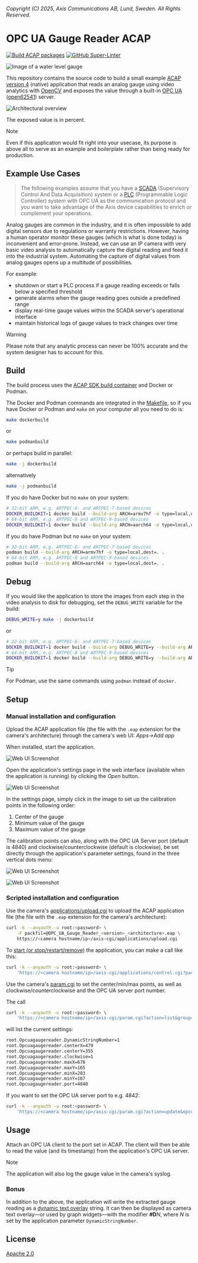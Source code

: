 *Copyright (C) 2025, Axis Communications AB, Lund, Sweden. All Rights Reserved.*

# OPC UA Gauge Reader ACAP

[![Build ACAP packages](https://github.com/AxisCommunications/opc-ua-gaugereader-acap/actions/workflows/build.yml/badge.svg)](https://github.com/AxisCommunications/opc-ua-gaugereader-acap/actions/workflows/build.yml)
[![GitHub Super-Linter](https://github.com/AxisCommunications/opc-ua-gaugereader-acap/actions/workflows/super-linter.yml/badge.svg)](https://github.com/AxisCommunications/opc-ua-gaugereader-acap/actions/workflows/super-linter.yml)

![Image of a water level gauge](images/water_level_gauge.jpg)

This repository contains the source code to build a small example
[ACAP version 4](https://axiscommunications.github.io/acap-documentation/)
(native) application that reads an analog gauge using video analytics with
[OpenCV](https://opencv.org/)
and exposes the value through a built-in
[OPC UA](https://en.wikipedia.org/wiki/OPC_Unified_Architecture)
([open62541](https://open62541.org/)) server.

![Architectural overview](images/acap_architecture.svg)

The exposed value is in percent.

> [!NOTE]
> Even if this application would fit right into your usecase, its purpose is
> above all to serve as an example and boilerplate rather than being ready for
> production.

## Example Use Cases

> The following examples assume that you have a [SCADA](https://en.wikipedia.org/wiki/SCADA) (Supervisory
Control And Data Acquisition) system or a [PLC](https://en.wikipedia.org/wiki/Programmable_logic_controller) (Programmable Logic Controller) system with OPC UA as the communication protocol and you want to take advantage of the Axis device capabilities to enrich or complement your operations.

Analog gauges are common in the industry, and it is often impossible to add
digital sensors due to regulations or warranty restrictions. However, having a
human operator monitor these gauges (which is what is done today) is
inconvenient and error-prone. Instead, we can use an IP camera with very basic
video analysis to automatically capture the digital reading and feed it into
the industrial system. Automating the capture of digital values from analog
gauges opens up a multitude of possibilities.

For example:

- shutdown or start a PLC process if a gauge reading exceeds or falls below a specified threshold
- generate alarms when the gauge reading goes outside a predefined range
- display real-time gauge values within the SCADA server's operational interface
- maintain historical logs of gauge values to track changes over time

> [!WARNING]
> Please note that any analytic process can never be 100% accurate and the system designer has to account for this.

## Build

The build process uses the
[ACAP SDK build container](https://hub.docker.com/r/axisecp/acap-sdk)
and Docker or Podman.

The Docker and Podman commands are integrated in the [Makefile](Makefile), so
if you have Docker or Podman and `make` on your computer all you need to do is:

```sh
make dockerbuild
```

or

```sh
make podmanbuild
```

or perhaps build in parallel:

```sh
make -j dockerbuild
```

alternatively

```sh
make -j podmanbuild
```

If you do have Docker but no `make` on your system:

```sh
# 32-bit ARM, e.g. ARTPEC-6- and ARTPEC-7-based devices
DOCKER_BUILDKIT=1 docker build --build-arg ARCH=armv7hf -o type=local,dest=. .
# 64-bit ARM, e.g. ARTPEC-8 and ARTPEC-9-based devices
DOCKER_BUILDKIT=1 docker build --build-arg ARCH=aarch64 -o type=local,dest=. .
```

If you do have Podman but no `make` on your system:

```sh
# 32-bit ARM, e.g. ARTPEC-6- and ARTPEC-7-based devices
podman build --build-arg ARCH=armv7hf -o type=local,dest=. .
# 64-bit ARM, e.g. ARTPEC-8 and ARTPEC-9-based devices
podman build --build-arg ARCH=aarch64 -o type=local,dest=. .
```

## Debug

If you would like the application to store the images from each step in the
video analysis to disk for debugging, set the `DEBUG_WRITE` variable for the
build:

```sh
DEBUG_WRITE=y make -j dockerbuild
```

or

```sh
# 32-bit ARM, e.g. ARTPEC-6- and ARTPEC-7-based devices
DOCKER_BUILDKIT=1 docker build --build-arg DEBUG_WRITE=y --build-arg ARCH=armv7hf -o type=local,dest=. .
# 64-bit ARM, e.g. ARTPEC-8 and ARTPEC-9-based devices
DOCKER_BUILDKIT=1 docker build --build-arg DEBUG_WRITE=y --build-arg ARCH=aarch64 -o type=local,dest=. .
```

> [!TIP]
> For Podman, use the same commands using `podman` instead of `docker`.

## Setup

### Manual installation and configuration

Upload the ACAP application file (the file with the `.eap` extension for the
camera's architecture) through the camera's web UI: *Apps->Add app*

When installed, start the application.

![Web UI Screenshot](images/web_ui_open_settings.png)

Open the application's settings page in the web interface (available when the
application is running) by clicking the *Open* button.

![Web UI Screenshot](images/web_ui_settings.png)

In the settings page, simply click in the image to set up the calibration
points in the following order:

1. Center of the gauge
1. Minimum value of the gauge
1. Maximum value of the gauge

The calibration points can also, along with the OPC UA Server port (default is
4840) and clockwise/counterclockwise (default is clockwise), be set directly
through the application's parameter settings, found in the three vertical dots menu:

![Web UI Screenshot](images/web_ui_open_param_settings.png)

![Web UI Screenshot](images/web_ui_param_settings.png)

### Scripted installation and configuration

Use the camera's
[applications/upload.cgi](https://www.axis.com/vapix-library/subjects/t10102231/section/t10036126/display?section=t10036126-t10010609)
to upload the ACAP application file (the file with the `.eap` extension for the
camera's architecture):

```sh
curl -k --anyauth -u root:<password> \
    -F packfil=@OPC_UA_Gauge_Reader_<version>_<architecture>.eap \
    https://<camera hostname/ip>/axis-cgi/applications/upload.cgi
```

To
[start (or stop/restart/remove)](https://www.axis.com/vapix-library/subjects/t10102231/section/t10036126/display?section=t10036126-t10010606)
the application, you can make a call like this:

```sh
curl -k --anyauth -u root:<password> \
    'https://<camera hostname/ip>/axis-cgi/applications/control.cgi?package=opcuagaugereader&action=start'
```

Use the camera's
[param.cgi](https://www.axis.com/vapix-library/subjects/t10175981/section/t10036014/display)
to set the center/min/max points, as well as clockwise/counterclockwise and the
OPC UA server port number.

The call

```sh
curl -k --anyauth -u root:<password> \
    'https://<camera hostname/ip>/axis-cgi/param.cgi?action=list&group=opcuagaugereader'
```

will list the current settings:

```sh
root.Opcuagaugereader.DynamicStringNumber=1
root.Opcuagaugereader.centerX=479
root.Opcuagaugereader.centerY=355
root.Opcuagaugereader.clockwise=1
root.Opcuagaugereader.maxX=678
root.Opcuagaugereader.maxY=165
root.Opcuagaugereader.minX=283
root.Opcuagaugereader.minY=167
root.Opcuagaugereader.port=4840
```

If you want to set the OPC UA server port to e.g. 4842:

```sh
curl -k --anyauth -u root:<password> \
    'https://<camera hostname/ip>/axis-cgi/param.cgi?action=update&opcuagaugereader.port=4842'
```

## Usage

Attach an OPC UA client to the port set in ACAP. The client will then be able
to read the value (and its timestamp) from the application's OPC UA server.

> [!NOTE]
> The application will also log the gauge value in the camera's syslog.

### Bonus

In addition to the above, the application will write the extracted gauge
reading as a
[dynamic text overlay](https://www.axis.com/vapix-library/subjects/t10175981/section/t10007638/display?section=t10007638-t10003585)
string. It can then be displayed as camera text overlay&mdash;or used by graph
widgets&mdash;with the modifier **#D***N*, where *N* is set by the application
parameter `DynamicStringNumber`.

## License

[Apache 2.0](LICENSE)
